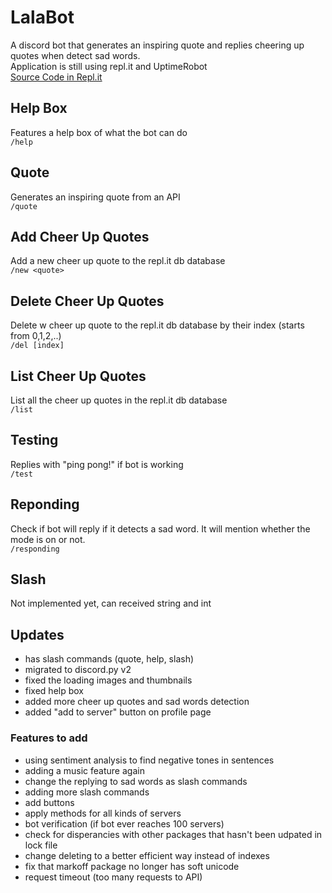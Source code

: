 # LalaBot
A discord bot that generates an inspiring quote and replies cheering up quotes when detect sad words. 
<br> 
Application is still using repl.it and UptimeRobot
<br>
[Source Code in Repl.it](https://replit.com/@akanijade/Lala-Bot#main.py)

## Help Box
Features a help box of what the bot can do
<br>
`/help`

## Quote
Generates an inspiring quote from an API
<br>
`/quote`

## Add Cheer Up Quotes
Add a new cheer up quote to the repl.it db database
<br>
`/new <quote>`

## Delete Cheer Up Quotes
Delete w cheer up quote to the repl.it db database by their index (starts from 0,1,2,..)
<br>
`/del [index]`

## List Cheer Up Quotes
List all the cheer up quotes in the repl.it db database
<br>
`/list`

## Testing
Replies with "ping pong!" if bot is working
<br>
`/test`

## Reponding
Check if bot will reply if it detects a sad word. It will mention whether the mode is on or not. 
<br>
`/responding`

## Slash
Not implemented yet, can received string and int

## Updates
+ has slash commands (quote, help, slash)
+ migrated to discord.py v2
+ fixed the loading images and thumbnails
+ fixed help box
+ added more cheer up quotes and sad words detection
+ added "add to server" button on profile page



### Features to add
- using sentiment analysis to find negative tones in sentences
- adding a music feature again
- change the replying to sad words as slash commands
- adding more slash commands
- add buttons
- apply methods for all kinds of servers
- bot verification (if bot ever reaches 100 servers)
- check for disperancies with other packages that hasn't been udpated in lock file
- change deleting to a better efficient way instead of indexes
- fix that markoff package no longer has soft unicode
- request timeout (too many requests to API)
